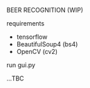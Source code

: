 BEER RECOGNITION (WIP)

requirements
- tensorflow
- BeautifulSoup4 (bs4)
- OpenCV (cv2)

run
gui.py

...TBC
